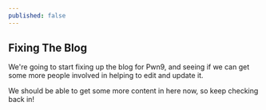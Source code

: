 ```yaml
---
published: false
---
```

## Fixing The Blog

We're going to start fixing up the blog for Pwn9, and seeing if we can get some more people involved in helping to edit and update it. 

We should be able to get some more content in here now, so keep checking back in!

